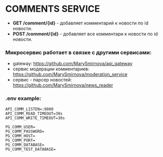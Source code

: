 # COMMENTS SERVICE

* **GET /comment/{id}** - добавляет комментарий к новости по id новости.
* **POST /comment/{id}** - добавляет все комментари к новости по id новости.

### Микросервис работает в связке с другими сервисами:
* gateway: https://github.com/MarySmirnova/api_gateway
* сервис модерации комментариев: https://github.com/MarySmirnova/moderation_service
* сервис - парсер новостей: https://github.com/MarySmirnova/news_reader

### .env example:

    API_COMM_LISTEN=:8080
	API_COMM_READ_TIMEOUT=30s
	API_COMM_WRITE_TIMEOUT=30s

    PG_COMM_USER=
	PG_COMM_PASSWORD=
	PG_COMM_HOST=
	PG_COMM_PORT=
	PG_COMM_DATABASE=
	PG_COMM_TEST_DATABASE=